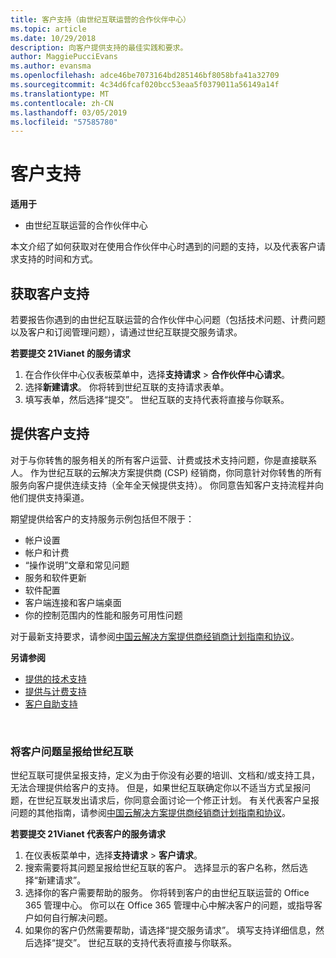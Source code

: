 ```yaml
---
title: 客户支持（由世纪互联运营的合作伙伴中心）
ms.topic: article
ms.date: 10/29/2018
description: 向客户提供支持的最佳实践和要求。
author: MaggiePucciEvans
ms.author: evansma
ms.openlocfilehash: adce46be7073164bd285146bf8058bfa41a32709
ms.sourcegitcommit: 4c34d6fcaf020bcc53eaa5f0379011a56149a14f
ms.translationtype: MT
ms.contentlocale: zh-CN
ms.lasthandoff: 03/05/2019
ms.locfileid: "57585780"
---
```

# <a name="customer-support"></a>客户支持

**适用于**

-   由世纪互联运营的合作伙伴中心

本文介绍了如何获取对在使用合作伙伴中心时遇到的问题的支持，以及代表客户请求支持的时间和方式。 

## <a name="getting-customer-support"></a>获取客户支持

若要报告你遇到的由世纪互联运营的合作伙伴中心问题（包括技术问题、计费问题以及客户和订阅管理问题），请通过世纪互联提交服务请求。

**若要提交 21Vianet 的服务请求**

1. 在合作伙伴中心仪表板菜单中，选择**支持请求** &gt; **合作伙伴中心请求**。
2. 选择**新建请求**。 你将转到世纪互联的支持请求表单。 
3. 填写表单，然后选择“提交”。 世纪互联的支持代表将直接与你联系。

## <a name="providing-customer-support"></a>提供客户支持

对于与你转售的服务相关的所有客户运营、计费或技术支持问题，你是直接联系人。 作为世纪互联的云解决方案提供商 (CSP) 经销商，你同意针对你转售的所有服务向客户提供连续支持（全年全天候提供支持）。 你同意告知客户支持流程并向他们提供支持渠道。  

期望提供给客户的支持服务示例包括但不限于：
 
-   帐户设置 
-   帐户和计费 
-   “操作说明”文章和常见问题 
-   服务和软件更新 
-   软件配置 
-   客户端连接和客户端桌面
-   你的控制范围内的性能和服务可用性问题 

对于最新支持要求，请参阅[中国云解决方案提供商经销商计划指南和协议](csp-program-guide-and-agreements.md)。

**另请参阅**

-   [提供的技术支持](provide-technical-support.md)
-   [提供与计费支持](provide-billing-support.md)
-   [客户自助支持](customer-self-support.md)

 
### <a name="escalate-a-customer-issue-to-21vianet"></a>将客户问题呈报给世纪互联 

世纪互联可提供呈报支持，定义为由于你没有必要的培训、文档和/或支持工具，无法合理提供给客户的支持。 但是，如果世纪互联确定你以不适当方式呈报问题，在世纪互联发出请求后，你同意会面讨论一个修正计划。 有关代表客户呈报问题的其他指南，请参阅[中国云解决方案提供商经销商计划指南和协议](csp-program-guide-and-agreements.md)。

**若要提交 21Vianet 代表客户的服务请求**

1. 在仪表板菜单中，选择**支持请求** &gt; **客户请求**。
2. 搜索需要将其问题呈报给世纪互联的客户。 选择显示的客户名称，然后选择“新建请求”。
3. 选择你的客户需要帮助的服务。 你将转到客户的由世纪互联运营的 Office 365 管理中心。 你可以在 Office 365 管理中心中解决客户的问题，或指导客户如何自行解决问题。
4. 如果你的客户仍然需要帮助，请选择“提交服务请求”。 填写支持详细信息，然后选择“提交”。 世纪互联的支持代表将直接与你联系。




 




